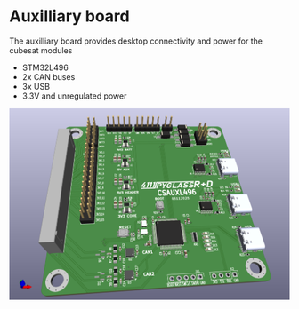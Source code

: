 # Auxilliary board #

The auxilliary board provides desktop connectivity and power for the cubesat modules

- STM32L496
- 2x CAN buses
- 3x USB
- 3.3V and unregulated power

![Auxilliary board](aux_board/aux_board_front.png "auxilliary board")

